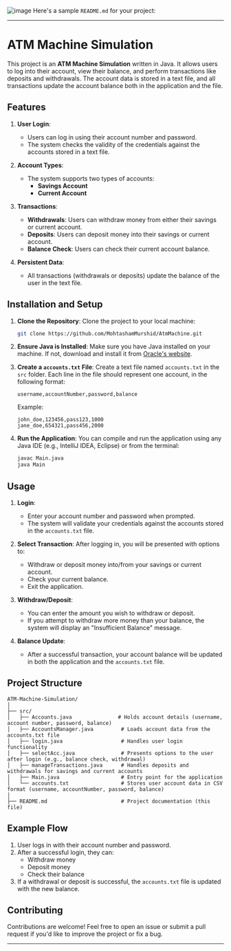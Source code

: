 ![image](https://github.com/user-attachments/assets/61cb90bb-3a38-49c7-9e7d-3789768bac81)
Here's a sample `README.md` for your project:

---

# ATM Machine Simulation

This project is an **ATM Machine Simulation** written in Java. It allows users to log into their account, view their balance, and perform transactions like deposits and withdrawals. The account data is stored in a text file, and all transactions update the account balance both in the application and the file.

## Features

1. **User Login**: 
   - Users can log in using their account number and password. 
   - The system checks the validity of the credentials against the accounts stored in a text file.

2. **Account Types**:
   - The system supports two types of accounts:
     - **Savings Account**
     - **Current Account**

3. **Transactions**:
   - **Withdrawals**: Users can withdraw money from either their savings or current account. 
   - **Deposits**: Users can deposit money into their savings or current account.
   - **Balance Check**: Users can check their current account balance.

4. **Persistent Data**:
   - All transactions (withdrawals or deposits) update the balance of the user in the text file.

## Installation and Setup

1. **Clone the Repository**:
   Clone the project to your local machine:
   ```bash
   git clone https://github.com/MohtashamMurshid/AtmMachine.git
   ```

2. **Ensure Java is Installed**:
   Make sure you have Java installed on your machine. If not, download and install it from [Oracle's website](https://www.oracle.com/).

3. **Create a `accounts.txt` File**:
   Create a text file named `accounts.txt` in the `src` folder. Each line in the file should represent one account, in the following format:
   ```
   username,accountNumber,password,balance
   ```
   Example:
   ```
   john_doe,123456,pass123,1000
   jane_doe,654321,pass456,2000
   ```

4. **Run the Application**:
   You can compile and run the application using any Java IDE (e.g., IntelliJ IDEA, Eclipse) or from the terminal:
   ```bash
   javac Main.java
   java Main
   ```

## Usage

1. **Login**: 
   - Enter your account number and password when prompted.
   - The system will validate your credentials against the accounts stored in the `accounts.txt` file.
   
2. **Select Transaction**:
   After logging in, you will be presented with options to:
   - Withdraw or deposit money into/from your savings or current account.
   - Check your current balance.
   - Exit the application.

3. **Withdraw/Deposit**:
   - You can enter the amount you wish to withdraw or deposit.
   - If you attempt to withdraw more money than your balance, the system will display an "Insufficient Balance" message.

4. **Balance Update**:
   - After a successful transaction, your account balance will be updated in both the application and the `accounts.txt` file.

## Project Structure

```
ATM-Machine-Simulation/
│
├── src/
│   ├── Accounts.java               # Holds account details (username, account number, password, balance)
│   ├── AccountsManager.java         # Loads account data from the accounts.txt file
│   ├── login.java                   # Handles user login functionality
│   ├── selectAcc.java               # Presents options to the user after login (e.g., balance check, withdrawal)
│   ├── manageTransactions.java      # Handles deposits and withdrawals for savings and current accounts
│   ├── Main.java                    # Entry point for the application
│   └── accounts.txt                 # Stores user account data in CSV format (username, accountNumber, password, balance)
│
├── README.md                        # Project documentation (this file)
```

## Example Flow

1. User logs in with their account number and password.
2. After a successful login, they can:
   - Withdraw money
   - Deposit money
   - Check their balance
3. If a withdrawal or deposit is successful, the `accounts.txt` file is updated with the new balance.

## Contributing

Contributions are welcome! Feel free to open an issue or submit a pull request if you'd like to improve the project or fix a bug.



---

